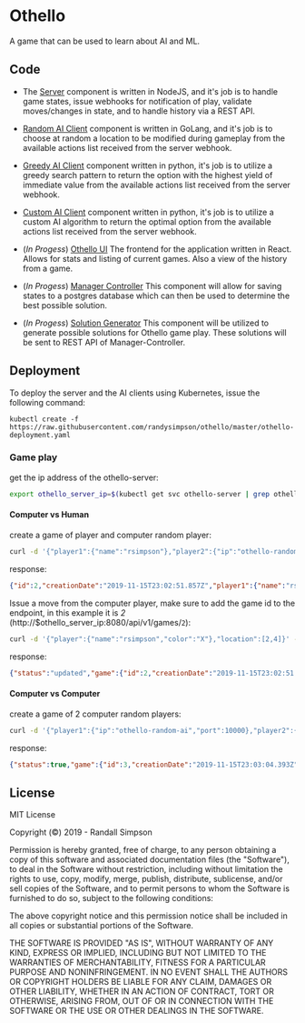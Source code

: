 # Othello

A game that can be used to learn about AI and ML.

## Code

* The [Server](https://github.com/randysimpson/othello/tree/master/server) component is written in NodeJS, and it's job is to handle game states, issue webhooks for notification of play, validate moves/changes in state, and to handle history via a REST API.

* [Random AI Client](https://github.com/randysimpson/othello/tree/master/random) component is written in GoLang, and it's job is to choose at random a location to be modified during gameplay from the available actions list received from the server webhook.

* [Greedy AI Client](https://github.com/randysimpson/othello/tree/master/greedy) component written in python, it's job is to utilize a greedy search pattern to return the option with the highest yield of immediate value from the available actions list received from the server webhook.

* [Custom AI Client](https://github.com/randysimpson/othello/tree/master/custom) component written in python, it's job is to utilize a custom AI algorithm to return the optimal option from the available actions list received from the server webhook.

* (*In Progess*) [Othello UI](https://github.com/randysimpson/othello/tree/master/othello-ui) The frontend for the application written in React.  Allows for stats and listing of current games.  Also a view of the history from a game.

* (*In Progess*) [Manager Controller](https://github.com/randysimpson/othello/tree/master/manager-controller) This component will allow for saving states to a postgres database which can then be used to determine the best possible solution.

* (*In Progess*) [Solution Generator](https://github.com/randysimpson/othello/tree/master/solution-generator) This component will be utilized to generate possible solutions for Othello game play.  These solutions will be sent to REST API of Manager-Controller.

## Deployment

To deploy the server and the AI clients using Kubernetes, issue the following command:

```
kubectl create -f https://raw.githubusercontent.com/randysimpson/othello/master/othello-deployment.yaml
```

### Game play

get the ip address of the othello-server:

```sh
export othello_server_ip=$(kubectl get svc othello-server | grep othello | awk '{split($0, a, " "); print a[3]}')
```

#### Computer vs Human

create a game of player and computer random player:

```sh
curl -d '{"player1":{"name":"rsimpson"},"player2":{"ip":"othello-random-ai","port":10000}}' -H "Content-Type: application/json" -X POST http://$othello_server_ip:8080/api/v1/games
```

response:

```json
{"id":2,"creationDate":"2019-11-15T23:02:51.857Z","player1":{"name":"rsimpson","color":"X"},"player2":{"ip":"othello-random-ai","port":10000,"color":"O"},"status":{"message":"Waiting for Player 1","date":"2019-11-15T23:02:51.857Z","player":{"name":"rsimpson","color":"X"},"score":{"player1":2,"player2":2},"availableActions":[[3,5],[5,3],[4,2],[2,4]]},"state":[[" "," "," "," "," "," "," "," "],[" "," "," "," "," "," "," "," "],[" "," "," "," "," "," "," "," "],[" "," "," ","X","O"," "," "," "],[" "," "," ","O","X"," "," "," "],[" "," "," "," "," "," "," "," "],[" "," "," "," "," "," "," "," "],[" "," "," "," "," "," "," "," "]],"history":[]}
```

Issue a move from the computer player, make sure to add the game id to the endpoint, in this example it is *2* (http://$othello_server_ip:8080/api/v1/games/`2`):

```sh
curl -d '{"player":{"name":"rsimpson","color":"X"},"location":[2,4]}' -H "Content-Type: application/json" -X PUT http://$othello_server_ip:8080/api/v1/games/2
```

response:

```json
{"status":"updated","game":{"id":2,"creationDate":"2019-11-15T23:02:51.857Z","player1":{"name":"rsimpson","color":"X"},"player2":{"ip":"othello-random-ai","port":10000,"color":"O"},"status":{"message":"Waiting for Player 1","date":"2019-11-15T23:14:43.748Z","player":{"name":"rsimpson","color":"X"},"score":{"player1":3,"player2":3},"availableActions":[[5,5],[5,3],[5,6],[5,4],[5,2]]},"state":[[" "," "," "," "," "," "," "," "],[" "," "," "," "," "," "," "," "],[" "," "," "," ","X"," "," "," "],[" "," "," ","X","X"," "," "," "],[" "," "," ","O","O","O"," "," "],[" "," "," "," "," "," "," "," "],[" "," "," "," "," "," "," "," "],[" "," "," "," "," "," "," "," "]],"history":[[[" "," "," "," "," "," "," "," "],[" "," "," "," "," "," "," "," "],[" "," "," "," "," "," "," "," "],[" "," "," ","X","O"," "," "," "],[" "," "," ","O","X"," "," "," "],[" "," "," "," "," "," "," "," "],[" "," "," "," "," "," "," "," "],[" "," "," "," "," "," "," "," "]],[[" "," "," "," "," "," "," "," "],[" "," "," "," "," "," "," "," "],[" "," "," "," ","X"," "," "," "],[" "," "," ","X","X"," "," "," "],[" "," "," ","O","X"," "," "," "],[" "," "," "," "," "," "," "," "],[" "," "," "," "," "," "," "," "],[" "," "," "," "," "," "," "," "]]]}}
```

#### Computer vs Computer

create a game of 2 computer random players:

```sh
curl -d '{"player1":{"ip":"othello-random-ai","port":10000},"player2":{"ip":"othello-random-ai","port":10000}}' -H "Content-Type: application/json" -X POST http://$othello_server_ip:8080/api/v1/games
```

response:

```json
{"status":true,"game":{"id":3,"creationDate":"2019-11-15T23:03:04.393Z","player1":{"ip":"othello-random-ai","port":10000,"color":"X"},"player2":{"ip":"othello-random-ai","port":10000,"color":"O"},"status":{"message":"Completed winner is O","date":"2019-11-15T23:03:04.640Z","player":{"ip":"othello-random-ai","port":10000,"color":"O"},"score":{"player1":29,"player2":35},"availableActions":[],"winner":{"ip":"othello-random-ai","port":10000,"color":"O"},"complete":true},"state":[["O","O","X","X","X","X","X","X"],["O","O","X","X","O","O","O","O"],["O","O","X","O","O","O","O","X"],["O","X","O","O","O","O","X","X"],["O","X","O","O","O","O","X","X"],["O","O","O","O","O","X","O","X"],["O","O","O","O","X","O","X","X"],["X","X","X","X","X","X","X","X"]],"history":[[[" "," "," "," "," "," "," "," "],[" "," "," "," "," "," "," "," "],[" "," "," "," "," "," "," "," "],[" "," "," ","X","O"," "," "," "],[" "," "," ","O","X"," "," "," "],[" "," "," "," "," "," "," "," "],[" "," "," "," "," "," "," "," "],[" "," "," "," "," "," "," "," "]],[[" "," "," "," "," "," "," "," "],[" "," "," "," "," "," "," "," "],[" "," "," "," "," "," "," "," "],[" "," "," ","X","O"," "," "," "],[" "," "," ","X","X"," "," "," "],[" "," "," ","X"," "," "," "," "],[" "," "," "," "," "," "," "," "],[" "," "," "," "," "," "," "," "]],[[" "," "," "," "," "," "," "," "],[" "," "," "," "," "," "," "," "],[" "," "," "," "," "," "," "," "],[" "," ","O","O","O"," "," "," "],[" "," "," ","X","X"," "," "," "],[" "," "," ","X"," "," "," "," "],[" "," "," "," "," "," "," "," "],[" "," "," "," "," "," "," "," "]],[[" "," "," "," "," "," "," "," "],[" "," "," "," "," "," "," "," "],[" "," "," "," "," ","X"," "," "],[" "," ","O","O","X"," "," "," "],[" "," "," ","X","X"," "," "," "],[" "," "," ","X"," "," "," "," "],[" "," "," "," "," "," "," "," "],[" "," "," "," "," "," "," "," "]],[[" "," "," "," "," "," "," "," "],[" "," "," "," "," "," "," "," "],[" "," "," "," "," ","X"," "," "],[" "," ","O","O","X"," "," "," "],[" "," "," ","O","X"," "," "," "],[" "," "," ","O"," "," "," "," "],[" "," "," ","O"," "," "," "," "],[" "," "," "," "," "," "," "," "]],[[" "," "," "," "," "," "," "," "],[" "," "," "," "," "," "," "," "],[" "," "," "," "," ","X"," "," "],[" "," ","O","O","X"," "," "," "],[" "," "," ","X","X"," "," "," "],[" "," ","X","O"," "," "," "," "],[" "," "," ","O"," "," "," "," "],[" "," "," "," "," "," "," "," "]],[[" "," "," "," "," "," "," "," "],[" "," "," "," "," "," "," "," "],[" "," "," "," "," ","X"," "," "],[" "," ","O","O","X"," "," "," "],[" "," "," ","X","X"," "," "," "],[" ","O","O","O"," "," "," "," "],[" "," "," ","O"," "," "," "," "],[" "," "," "," "," "," "," "," "]],[[" "," "," "," "," "," "," "," "],[" "," "," "," "," "," "," "," "],[" "," "," "," "," ","X"," "," "],[" "," ","O","O","X"," "," "," "],[" "," "," ","X","X"," "," "," "],[" ","O","O","X"," "," "," "," "],[" "," "," ","X"," "," "," "," "],[" "," "," ","X"," "," "," "," "]],[[" "," "," "," "," "," "," "," "],[" "," "," "," "," "," "," "," "],[" "," "," "," "," ","X"," "," "],[" "," ","O","O","X"," "," "," "],[" "," "," ","O","X"," "," "," "],[" ","O","O","O","O"," "," "," "],[" "," "," ","X"," "," "," "," "],[" "," "," ","X"," "," "," "," "]],[[" "," "," "," "," "," "," "," "],[" "," "," "," "," "," "," "," "],[" "," "," "," "," ","X"," "," "],[" "," ","O","O","X"," "," "," "],[" "," "," ","O","X"," "," "," "],[" ","O","O","O","X"," "," "," "],[" "," "," ","X","X"," "," "," "],[" "," "," ","X"," "," "," "," "]],[[" "," "," "," "," "," "," "," "],[" "," "," "," "," "," "," "," "],[" "," "," "," "," ","X"," "," "],[" "," ","O","O","X"," "," "," "],[" "," "," ","O","O"," "," "," "],[" ","O","O","O","O","O"," "," "],[" "," "," ","X","X"," "," "," "],[" "," "," ","X"," "," "," "," "]],[[" "," "," "," "," "," "," "," "],[" "," "," "," "," "," "," "," "],[" "," "," "," "," ","X"," "," "],[" "," ","O","O","X"," "," "," "],[" "," "," ","O","O","X"," "," "],[" ","O","O","O","X","O"," "," "],[" "," "," ","X","X"," "," "," "],[" "," "," ","X"," "," "," "," "]],[[" "," "," "," "," "," "," "," "],[" "," "," "," "," "," "," "," "],[" "," "," "," "," ","X"," "," "],[" "," ","O","O","X"," "," "," "],[" "," "," ","O","O","X"," "," "],[" ","O","O","O","X","O"," "," "],[" "," "," ","X","O"," "," "," "],[" "," "," ","X"," ","O"," "," "]],[[" "," "," "," "," "," "," "," "],[" "," "," "," "," "," "," "," "],[" "," "," "," "," ","X"," "," "],[" "," ","O","O","X"," "," "," "],[" "," "," ","O","O","X","X"," "],[" ","O","O","O","X","X"," "," "],[" "," "," ","X","X"," "," "," "],[" "," "," ","X"," ","O"," "," "]],[[" "," "," "," "," "," "," "," "],[" "," "," "," "," "," ","O"," "],[" "," "," "," "," ","O"," "," "],[" "," ","O","O","O"," "," "," "],[" "," "," ","O","O","X","X"," "],[" ","O","O","O","X","X"," "," "],[" "," "," ","X","X"," "," "," "],[" "," "," ","X"," ","O"," "," "]],[[" "," "," "," "," "," "," "," "],[" "," "," "," "," "," ","O"," "],[" "," "," ","X"," ","O"," "," "],[" "," ","O","X","X"," "," "," "],[" "," "," ","X","O","X","X"," "],[" ","O","O","X","X","X"," "," "],[" "," "," ","X","X"," "," "," "],[" "," "," ","X"," ","O"," "," "]],[[" "," "," "," "," "," "," "," "],[" "," "," "," "," "," ","O"," "],[" "," "," ","X"," ","O"," "," "],[" "," ","O","X","X"," "," "," "],[" "," "," ","X","O","O","O","O"],[" ","O","O","X","X","X"," "," "],[" "," "," ","X","X"," "," "," "],[" "," "," ","X"," ","O"," "," "]],[[" "," "," "," "," "," "," "," "],[" "," "," "," "," "," ","O"," "],[" "," "," ","X"," ","O"," "," "],[" ","X","X","X","X"," "," "," "],[" "," "," ","X","O","O","O","O"],[" ","O","O","X","X","X"," "," "],[" "," "," ","X","X"," "," "," "],[" "," "," ","X"," ","O"," "," "]],[[" "," "," "," "," "," "," "," "],[" "," "," "," "," "," ","O"," "],[" "," "," ","X"," ","O"," "," "],[" ","X","X","X","X"," "," "," "],[" "," "," ","X","O","O","O","O"],[" ","O","O","O","X","X"," "," "],[" "," ","O","X","X"," "," "," "],[" "," "," ","X"," ","O"," "," "]],[[" "," "," "," "," "," "," "," "],[" "," "," "," "," "," ","O"," "],[" "," "," ","X"," ","O"," "," "],[" ","X","X","X","X"," "," "," "],[" ","X"," ","X","O","O","O","O"],[" ","O","X","O","X","X"," "," "],[" "," ","O","X","X"," "," "," "],[" "," "," ","X"," ","O"," "," "]],[[" "," "," "," "," "," "," "," "],[" "," "," "," "," "," ","O"," "],[" "," ","O","X"," ","O"," "," "],[" ","X","X","O","X"," "," "," "],[" ","X"," ","X","O","O","O","O"],[" ","O","X","O","X","X"," "," "],[" "," ","O","X","X"," "," "," "],[" "," "," ","X"," ","O"," "," "]],[[" "," "," "," "," "," "," ","X"],[" "," "," "," "," "," ","X"," "],[" "," ","O","X"," ","X"," "," "],[" ","X","X","O","X"," "," "," "],[" ","X"," ","X","O","O","O","O"],[" ","O","X","O","X","X"," "," "],[" "," ","O","X","X"," "," "," "],[" "," "," ","X"," ","O"," "," "]],[[" "," "," "," "," "," "," ","X"],[" "," "," "," "," "," ","X"," "],[" "," ","O","X"," ","X"," "," "],[" ","O","X","O","X"," "," "," "],["O","X"," ","X","O","O","O","O"],[" ","O","X","O","X","X"," "," "],[" "," ","O","X","X"," "," "," "],[" "," "," ","X"," ","O"," "," "]],[[" "," "," "," "," "," "," ","X"],[" ","X"," "," "," "," ","X"," "],[" "," ","X","X"," ","X"," "," "],[" ","O","X","X","X"," "," "," "],["O","X"," ","X","X","O","O","O"],[" ","O","X","O","X","X"," "," "],[" "," ","O","X","X"," "," "," "],[" "," "," ","X"," ","O"," "," "]],[[" "," "," "," "," "," "," ","X"],[" ","X"," "," "," "," ","X"," "],[" "," ","X","X"," ","X"," "," "],[" ","O","X","X","X"," "," "," "],["O","X"," ","X","X","O","O","O"],[" ","O","X","O","O","O","O"," "],[" "," ","O","X","X"," "," "," "],[" "," "," ","X"," ","O"," "," "]],[[" "," "," "," "," "," "," ","X"],[" ","X"," "," "," "," ","X"," "],[" "," ","X","X"," ","X"," "," "],[" ","O","X","X","X"," ","X"," "],["O","X"," ","X","X","X","O","O"],[" ","O","X","O","X","O","O"," "],[" "," ","O","X","X"," "," "," "],[" "," "," ","X"," ","O"," "," "]],[[" "," "," "," "," "," "," ","X"],[" ","X"," "," "," "," ","X"," "],[" "," ","X","X"," ","X","O"," "],[" ","O","X","X","X"," ","O"," "],["O","X"," ","X","X","X","O","O"],[" ","O","X","O","X","O","O"," "],[" "," ","O","X","X"," "," "," "],[" "," "," ","X"," ","O"," "," "]],[[" "," "," "," "," "," "," ","X"],[" ","X"," "," "," "," ","X"," "],[" "," ","X","X"," ","X","O"," "],[" ","O","X","X","X"," ","O"," "],["O","X"," ","X","X","X","O","O"],[" ","O","X","O","X","X","X","X"],[" "," ","O","X","X"," "," "," "],[" "," "," ","X"," ","O"," "," "]],[[" "," "," "," "," "," "," ","X"],[" ","X"," "," "," "," ","X"," "],[" "," ","X","X"," ","X","O"," "],[" ","O","X","X","X"," ","O"," "],["O","X"," ","X","X","X","O","O"],[" ","O","X","O","X","X","X","O"],[" "," ","O","X","X"," "," ","O"],[" "," "," ","X"," ","O"," "," "]],[[" "," "," "," "," "," "," ","X"],[" ","X"," "," "," "," ","X"," "],[" "," ","X","X"," ","X","O"," "],[" ","O","X","X","X"," ","O"," "],["O","X"," ","X","X","X","O","O"],[" ","O","X","O","X","X","X","O"],[" "," ","X","X","X"," "," ","O"],[" "," ","X","X"," ","O"," "," "]],[[" "," "," "," "," "," "," ","X"],[" ","X"," "," "," "," ","X"," "],[" "," ","X","X"," ","X","O"," "],[" ","O","X","X","X"," ","O"," "],["O","O","O","O","O","O","O","O"],[" ","O","X","O","X","X","X","O"],[" "," ","X","X","X"," "," ","O"],[" "," ","X","X"," ","O"," "," "]],[[" "," "," "," "," "," "," ","X"],[" ","X"," "," "," "," ","X"," "],[" "," ","X","X"," ","X","X","X"],[" ","O","X","X","X"," ","X"," "],["O","O","O","O","O","X","O","O"],[" ","O","X","O","X","X","X","O"],[" "," ","X","X","X"," "," ","O"],[" "," ","X","X"," ","O"," "," "]],[[" "," "," "," "," "," "," ","X"],[" ","X"," ","O"," "," ","X"," "],[" "," ","O","O"," ","X","X","X"],[" ","O","X","O","X"," ","X"," "],["O","O","O","O","O","X","O","O"],[" ","O","X","O","X","X","X","O"],[" "," ","X","X","X"," "," ","O"],[" "," ","X","X"," ","O"," "," "]],[[" "," "," "," "," "," "," ","X"],[" ","X"," ","O"," "," ","X"," "],[" "," ","O","O"," ","X","X","X"],[" ","O","X","O","X"," ","X"," "],["O","X","O","O","O","X","O","O"],["X","X","X","O","X","X","X","O"],[" "," ","X","X","X"," "," ","O"],[" "," ","X","X"," ","O"," "," "]],[[" "," "," "," "," "," "," ","X"],[" ","X"," ","O"," "," ","X"," "],[" "," ","O","O"," ","X","X","X"],[" ","O","X","O","X"," ","X"," "],["O","X","O","O","O","X","O","O"],["X","X","X","O","X","X","X","O"],[" "," ","O","X","X"," "," ","O"],[" ","O","X","X"," ","O"," "," "]],[[" "," "," "," "," "," "," ","X"],[" ","X"," ","O"," "," ","X"," "],[" "," ","O","O"," ","X","X","X"],[" ","O","X","O","X"," ","X"," "],["O","X","O","O","O","X","O","O"],["X","X","X","O","X","X","X","O"],[" "," ","O","X","X"," "," ","O"],["X","X","X","X"," ","O"," "," "]],[["O"," "," "," "," "," "," ","X"],[" ","O"," ","O"," "," ","X"," "],[" "," ","O","O"," ","X","X","X"],[" ","O","X","O","X"," ","X"," "],["O","X","O","O","O","X","O","O"],["X","X","X","O","X","X","X","O"],[" "," ","O","X","X"," "," ","O"],["X","X","X","X"," ","O"," "," "]],[["O"," "," ","X"," "," "," ","X"],[" ","O"," ","X"," "," ","X"," "],[" "," ","O","X"," ","X","X","X"],[" ","O","X","X","X"," ","X"," "],["O","X","O","X","O","X","O","O"],["X","X","X","X","X","X","X","O"],[" "," ","O","X","X"," "," ","O"],["X","X","X","X"," ","O"," "," "]],[["O"," "," ","X"," "," "," ","X"],[" ","O"," ","X"," "," ","X"," "],[" "," ","O","X"," ","X","X","X"],[" ","O","X","X","X"," ","X"," "],["O","X","O","X","O","X","O","O"],["X","X","X","X","O","X","X","O"],[" "," ","O","X","O"," "," ","O"],["X","X","X","X","O","O"," "," "]],[["O"," "," ","X"," "," "," ","X"],[" ","O"," ","X"," "," ","X"," "],[" "," ","O","X"," ","X","X","X"],[" ","O","X","X","X"," ","X"," "],["O","X","O","X","O","X","O","O"],["X","X","X","X","X","X","X","O"],[" "," ","O","X","X","X"," ","O"],["X","X","X","X","O","O"," "," "]],[["O"," "," ","X"," "," ","O","X"],[" ","O"," ","X"," "," ","O"," "],[" "," ","O","X"," ","X","O","X"],[" ","O","X","X","X"," ","O"," "],["O","X","O","X","O","X","O","O"],["X","X","X","X","X","X","X","O"],[" "," ","O","X","X","X"," ","O"],["X","X","X","X","O","O"," "," "]],[["O"," "," ","X"," "," ","O","X"],[" ","O"," ","X"," "," ","O"," "],[" "," ","O","X"," ","X","O","X"],[" ","O","X","X","X"," ","O"," "],["O","X","O","X","O","X","O","O"],["X","X","X","X","X","X","X","O"],[" ","X","X","X","X","X"," ","O"],["X","X","X","X","O","O"," "," "]],[["O"," "," ","X"," "," ","O","X"],[" ","O"," ","X"," "," ","O"," "],[" "," ","O","X"," ","X","O","X"],[" ","O","O","O","O","O","O"," "],["O","X","O","X","O","O","O","O"],["X","X","X","X","X","O","X","O"],[" ","X","X","X","X","O"," ","O"],["X","X","X","X","O","O"," "," "]],[["O"," "," ","X"," "," ","O","X"],[" ","O","X","X"," "," ","O"," "],[" "," ","X","X"," ","X","O","X"],[" ","O","X","O","O","O","O"," "],["O","X","X","X","O","O","O","O"],["X","X","X","X","X","O","X","O"],[" ","X","X","X","X","O"," ","O"],["X","X","X","X","O","O"," "," "]],[["O"," "," ","X"," "," ","O","X"],[" ","O","O","O","O"," ","O"," "],[" "," ","X","X"," ","O","O","X"],[" ","O","X","O","O","O","O"," "],["O","X","X","X","O","O","O","O"],["X","X","X","X","X","O","X","O"],[" ","X","X","X","X","O"," ","O"],["X","X","X","X","O","O"," "," "]],[["O"," "," ","X"," ","X","X","X"],[" ","O","O","O","X"," ","X"," "],[" "," ","X","X"," ","O","O","X"],[" ","O","X","O","O","O","O"," "],["O","X","X","X","O","O","O","O"],["X","X","X","X","X","O","X","O"],[" ","X","X","X","X","O"," ","O"],["X","X","X","X","O","O"," "," "]],[["O"," "," ","X"," ","X","X","X"],[" ","O","O","O","X"," ","X"," "],[" "," ","X","X"," ","O","O","X"],[" ","O","X","O","O","O","O"," "],["O","X","X","X","O","O","O","O"],["X","X","X","X","X","O","O","O"],[" ","X","X","X","X","O","O","O"],["X","X","X","X","O","O"," "," "]],[["O"," "," ","X"," ","X","X","X"],[" ","O","O","O","X"," ","X"," "],["X"," ","X","X"," ","O","O","X"],[" ","X","X","O","O","O","O"," "],["O","X","X","X","O","O","O","O"],["X","X","X","X","X","O","O","O"],[" ","X","X","X","X","O","O","O"],["X","X","X","X","O","O"," "," "]],[["O"," "," ","X"," ","X","X","X"],[" ","O","O","O","O","O","X"," "],["X"," ","X","X"," ","O","O","X"],[" ","X","X","O","O","O","O"," "],["O","X","X","X","O","O","O","O"],["X","X","X","X","X","O","O","O"],[" ","X","X","X","X","O","O","O"],["X","X","X","X","O","O"," "," "]],[["O"," "," ","X","X","X","X","X"],[" ","O","O","X","O","O","X"," "],["X"," ","X","X"," ","O","O","X"],[" ","X","X","O","O","O","O"," "],["O","X","X","X","O","O","O","O"],["X","X","X","X","X","O","O","O"],[" ","X","X","X","X","O","O","O"],["X","X","X","X","O","O"," "," "]],[["O"," "," ","X","X","X","X","X"],[" ","O","O","X","O","O","X"," "],["X"," ","X","X"," ","O","O","X"],["O","O","O","O","O","O","O"," "],["O","O","X","X","O","O","O","O"],["X","X","O","X","X","O","O","O"],[" ","X","X","O","X","O","O","O"],["X","X","X","X","O","O"," "," "]],[["O"," "," ","X","X","X","X","X"],[" ","O","X","X","O","O","X"," "],["X","X","X","X"," ","O","O","X"],["O","X","X","O","O","O","O"," "],["O","X","X","X","O","O","O","O"],["X","X","O","X","X","O","O","O"],[" ","X","X","O","X","O","O","O"],["X","X","X","X","O","O"," "," "]],[["O"," "," ","X","X","X","X","X"],["O","O","X","X","O","O","X"," "],["O","O","X","X"," ","O","O","X"],["O","X","O","O","O","O","O"," "],["O","X","X","O","O","O","O","O"],["X","X","O","X","O","O","O","O"],[" ","X","X","O","X","O","O","O"],["X","X","X","X","O","O"," "," "]],[["O"," "," ","X","X","X","X","X"],["O","O","X","X","O","O","X"," "],["O","O","X","X"," ","O","O","X"],["O","X","O","X","O","O","O"," "],["O","X","X","O","X","O","O","O"],["X","X","O","X","O","X","O","O"],[" ","X","X","O","X","O","X","O"],["X","X","X","X","O","O"," ","X"]],[["O","O"," ","X","X","X","X","X"],["O","O","O","X","O","O","X"," "],["O","O","X","O"," ","O","O","X"],["O","X","O","X","O","O","O"," "],["O","X","X","O","X","O","O","O"],["X","X","O","X","O","X","O","O"],[" ","X","X","O","X","O","X","O"],["X","X","X","X","O","O"," ","X"]],[["O","O"," ","X","X","X","X","X"],["O","O","O","X","O","X","X"," "],["O","O","X","O"," ","O","X","X"],["O","X","O","X","X","X","X","X"],["O","X","X","O","X","O","X","X"],["X","X","O","X","O","X","O","X"],[" ","X","X","O","X","O","X","X"],["X","X","X","X","O","O"," ","X"]],[["O","O"," ","X","X","X","X","X"],["O","O","O","X","O","X","X"," "],["O","O","X","O"," ","O","X","X"],["O","X","O","X","X","X","X","X"],["O","X","X","O","X","O","X","X"],["O","X","O","X","O","X","O","X"],["O","O","O","O","X","O","X","X"],["X","X","X","X","O","O"," ","X"]],[["O","O"," ","X","X","X","X","X"],["O","O","O","X","O","X","X"," "],["O","O","X","O"," ","O","X","X"],["O","X","O","X","X","X","X","X"],["O","X","X","O","X","O","X","X"],["O","X","O","X","O","X","O","X"],["O","O","O","O","X","O","X","X"],["X","X","X","X","X","X","X","X"]],[["O","O"," ","X","X","X","X","X"],["O","O","O","X","O","O","O","O"],["O","O","X","O"," ","O","O","X"],["O","X","O","X","X","O","X","X"],["O","X","X","O","O","O","X","X"],["O","X","O","O","O","X","O","X"],["O","O","O","O","X","O","X","X"],["X","X","X","X","X","X","X","X"]],[["O","O","X","X","X","X","X","X"],["O","O","X","X","O","O","O","O"],["O","O","X","O"," ","O","O","X"],["O","X","O","X","X","O","X","X"],["O","X","X","O","O","O","X","X"],["O","X","O","O","O","X","O","X"],["O","O","O","O","X","O","X","X"],["X","X","X","X","X","X","X","X"]]]}}
```

## License

MIT License

Copyright (©) 2019 - Randall Simpson

Permission is hereby granted, free of charge, to any person obtaining a copy
of this software and associated documentation files (the "Software"), to deal
in the Software without restriction, including without limitation the rights
to use, copy, modify, merge, publish, distribute, sublicense, and/or sell
copies of the Software, and to permit persons to whom the Software is
furnished to do so, subject to the following conditions:

The above copyright notice and this permission notice shall be included in all
copies or substantial portions of the Software.

THE SOFTWARE IS PROVIDED "AS IS", WITHOUT WARRANTY OF ANY KIND, EXPRESS OR
IMPLIED, INCLUDING BUT NOT LIMITED TO THE WARRANTIES OF MERCHANTABILITY,
FITNESS FOR A PARTICULAR PURPOSE AND NONINFRINGEMENT. IN NO EVENT SHALL THE
AUTHORS OR COPYRIGHT HOLDERS BE LIABLE FOR ANY CLAIM, DAMAGES OR OTHER
LIABILITY, WHETHER IN AN ACTION OF CONTRACT, TORT OR OTHERWISE, ARISING FROM,
OUT OF OR IN CONNECTION WITH THE SOFTWARE OR THE USE OR OTHER DEALINGS IN THE
SOFTWARE.
